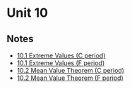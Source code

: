 # Unit 10

## Notes

- <a href="../notes/PCHA_10.1_ExtremeValues_C.pdf">10.1 Extreme Values (C period)</a>
- <a href="../notes/PCHA_10.1_ExtremeValues_F.pdf">10.1 Extreme Values (F period)</a>
- <a href="../notes/PCHA_10.2_MeanValueTheorem_C.pdf">10.2 Mean Value Theorem (C period)</a>
- <a href="../notes/PCHA_10.2_MeanValueTheorem_F.pdf">10.2 Mean Value Theorem (F period)</a>

